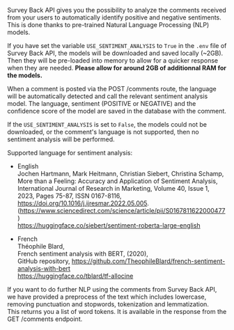 Survey Back API gives you the possibility to analyze the comments received from your users to automatically identify positive and negative sentiments. This is done thanks to pre-trained Natural Language Processing (NLP) models.

If you have set the variable `USE_SENTIMENT_ANALYSIS` to `True` in the `.env` file of Survey Back API, the models will be downloaded and saved locally (~2GB).
Then they will be pre-loaded into memory to allow for a quicker response when they are needed. **Please allow for around 2GB of additionnal RAM for the models.**

When a comment is posted via the POST /comments route, the language will be automatically detected and call the relevant sentiment analysis model. The language, sentiment (POSITIVE or NEGATIVE) and the confidence score of the model are saved in the database with the comment.

If the `USE_SENTIMENT_ANALYSIS` is set to `False`, the models could not be downloaded, or the comment's language is not supported, then no sentiment analysis will be performed.

Supported language for sentiment analysis:
- English  
Jochen Hartmann, Mark Heitmann, Christian Siebert, Christina Schamp,  
More than a Feeling: Accuracy and Application of Sentiment Analysis,  
International Journal of Research in Marketing, Volume 40, Issue 1, 2023, Pages 75-87, ISSN 0167-8116,  
https://doi.org/10.1016/j.ijresmar.2022.05.005.  
(https://www.sciencedirect.com/science/article/pii/S0167811622000477)  
https://huggingface.co/siebert/sentiment-roberta-large-english

- French  
Théophile Blard,  
French sentiment analysis with BERT, (2020),  
GitHub repository, https://github.com/TheophileBlard/french-sentiment-analysis-with-bert  
https://huggingface.co/tblard/tf-allocine

If you want to do further NLP using the comments from Survey Back API, we have provided a preprocess of the text which includes lowercase, removing punctuation and stopwords, tokenization and lemmatization.  
This returns you a list of word tokens. It is available in the response from the GET /comments endpoint.
